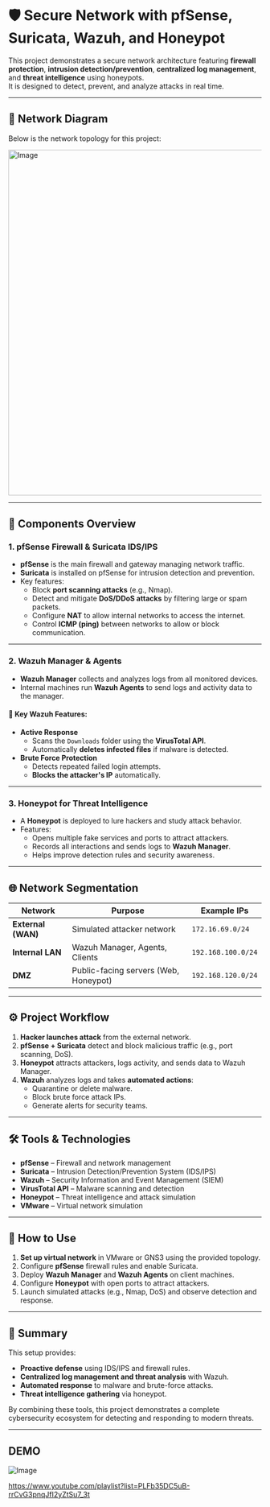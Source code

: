 # 🛡️ Secure Network with pfSense, Suricata, Wazuh, and Honeypot

This project demonstrates a secure network architecture featuring **firewall protection**, **intrusion detection/prevention**, **centralized log management**, and **threat intelligence** using honeypots.  
It is designed to detect, prevent, and analyze attacks in real time.

---

## 📌 Network Diagram
Below is the network topology for this project:

<img width="1447" height="687" alt="Image" src="https://github.com/user-attachments/assets/c95babf2-6904-4184-80de-370e86bb97b1" />

---

## 🚀 Components Overview

### **1. pfSense Firewall & Suricata IDS/IPS**
- **pfSense** is the main firewall and gateway managing network traffic.
- **Suricata** is installed on pfSense for intrusion detection and prevention.
- Key features:
  - Block **port scanning attacks** (e.g., Nmap).
  - Detect and mitigate **DoS/DDoS attacks** by filtering large or spam packets.
  - Configure **NAT** to allow internal networks to access the internet.
  - Control **ICMP (ping)** between networks to allow or block communication.

---

### **2. Wazuh Manager & Agents**
- **Wazuh Manager** collects and analyzes logs from all monitored devices.
- Internal machines run **Wazuh Agents** to send logs and activity data to the manager.

#### 🔹 Key Wazuh Features:
- **Active Response**  
  - Scans the `Downloads` folder using the **VirusTotal API**.
  - Automatically **deletes infected files** if malware is detected.
- **Brute Force Protection**  
  - Detects repeated failed login attempts.
  - **Blocks the attacker's IP** automatically.

---

### **3. Honeypot for Threat Intelligence**
- A **Honeypot** is deployed to lure hackers and study attack behavior.
- Features:
  - Opens multiple fake services and ports to attract attackers.
  - Records all interactions and sends logs to **Wazuh Manager**.
  - Helps improve detection rules and security awareness.

---

## 🌐 Network Segmentation
| Network            | Purpose                    | Example IPs           |
|--------------------|---------------------------|-----------------------|
| **External (WAN)** | Simulated attacker network | `172.16.69.0/24`      |
| **Internal LAN**   | Wazuh Manager, Agents, Clients | `192.168.100.0/24` |
| **DMZ**            | Public-facing servers (Web, Honeypot) | `192.168.120.0/24` |

---

## ⚙️ Project Workflow
1. **Hacker launches attack** from the external network.  
2. **pfSense + Suricata** detect and block malicious traffic (e.g., port scanning, DoS).  
3. **Honeypot** attracts attackers, logs activity, and sends data to Wazuh Manager.  
4. **Wazuh** analyzes logs and takes **automated actions**:
   - Quarantine or delete malware.
   - Block brute force attack IPs.
   - Generate alerts for security teams.

---

## 🛠 Tools & Technologies
- **pfSense** – Firewall and network management  
- **Suricata** – Intrusion Detection/Prevention System (IDS/IPS)  
- **Wazuh** – Security Information and Event Management (SIEM)  
- **VirusTotal API** – Malware scanning and detection  
- **Honeypot** – Threat intelligence and attack simulation  
- **VMware** – Virtual network simulation

---

## 📖 How to Use
1. **Set up virtual network** in VMware or GNS3 using the provided topology.
2. Configure **pfSense** firewall rules and enable Suricata.
3. Deploy **Wazuh Manager** and **Wazuh Agents** on client machines.
4. Configure **Honeypot** with open ports to attract attackers.
5. Launch simulated attacks (e.g., Nmap, DoS) and observe detection and response.

---

## 🧾 Summary
This setup provides:
- **Proactive defense** using IDS/IPS and firewall rules.
- **Centralized log management and threat analysis** with Wazuh.
- **Automated response** to malware and brute-force attacks.
- **Threat intelligence gathering** via honeypot.

By combining these tools, this project demonstrates a complete cybersecurity ecosystem for detecting and responding to modern threats.

---

## DEMO
![Image](https://github.com/user-attachments/assets/154d120d-4e75-4bc5-affb-ae5f78ca0fd4)


https://www.youtube.com/playlist?list=PLFb35DC5uB-rrCvG3pnqJfI2yZtSu7_3t

